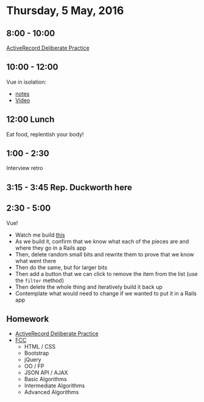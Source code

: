 Thursday,  5 May, 2016
======================

8:00 - 10:00
------------

[ActiveRecord Deliberate Practice](https://github.com/JoshCheek/activerecord_deliberate_practice)


10:00 - 12:00
-------------

Vue in isolation:

* [notes](https://github.com/CodePlatoon/curriculum/blob/master/phase3/vue_cheatsheet.txt)
* [Video](https://vimeo.com/165464701)


12:00 Lunch
-----------

Eat food, replentish your body!

1:00 - 2:30
-----------

Interview retro

3:15 - 3:45 Rep. Duckworth here
-------------------------------

2:30 - 5:00
-----------

Vue!

* Watch me build [this](http://codepen.io/josh_cheek/pen/zqmyap)
* As we build it, confirm that we know what each of the pieces are and where they go in a Rails app
* Then, delete random small bits and rewrite them to prove that we know what went there
* Then do the same, but for larger bits
* Then add a button that we can click to remove the item from the list (use the `filter` method)
* Then delete the whole thing and iteratively build it back up
* Contemplate what would need to change if we wanted to put it in a Rails app

Homework
--------

* [ActiveRecord Deliberate Practice](https://github.com/JoshCheek/activerecord_deliberate_practice)
* [FCC](https://www.freecodecamp.com/map)
  * HTML / CSS
  * Bootstrap
  * jQuery
  * OO / FP
  * JSON API / AJAX
  * Basic Algorithms
  * Intermediate Algorithms
  * Advanced Algorithms
